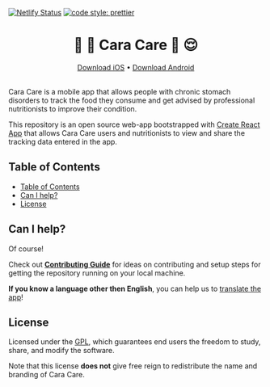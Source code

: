 [![Netlify Status](https://api.netlify.com/api/v1/badges/49d853bc-ac5a-4a14-9288-f968a0f6dd5f/deploy-status)](https://app.netlify.com/sites/nutri-dashboard/deploys)
[![code style: prettier](https://img.shields.io/badge/code_style-prettier-ff69b4.svg?style=flat-square)](https://github.com/prettier/prettier)

<p align="center">
  <h1 align="center">🍱 💩 Cara Care 🧠 😌</h1>
</p>
<p align="center">
  <a href="https://apps.apple.com/app/apple-store/id1133687886">Download iOS</a> • <a href="https://play.google.com/store/apps/details?id=com.gohidoc.cara">Download Android</a>
<br><br>
</p>

Cara Care is a mobile app that allows people with chronic stomach disorders to track the food they consume and get advised by professional nutritionists to improve their condition.

This repository is an open source web-app bootstrapped with [Create React App](https://github.com/facebookincubator/create-react-app) that allows Cara Care users and nutritionists to view and share the tracking data entered in the app.

## Table of Contents

- [Table of Contents](#table-of-contents)
- [Can I help?](#can-i-help)
- [License](#license)

## Can I help?

Of course!

Check out [**Contributing Guide**](./CONTRIBUTING.md) for ideas on contributing and setup steps for getting the repository running on your local machine.

**If you know a language other then English**, you can help us to [translate the app](./TRANSLATIONS.md)!

## License

Licensed under the [GPL](./LICENSE), which guarantees end users the freedom to study, share, and modify the software.

Note that this license **does not** give free reign to redistribute the name and branding of Cara Care.
